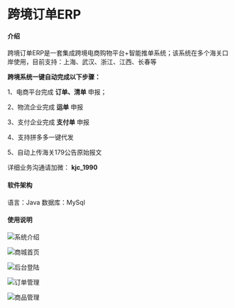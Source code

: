# 跨境订单ERP

#### 介绍
跨境订单ERP是一套集成跨境电商购物平台+智能推单系统；该系统在多个海关口岸使用，目前支持：上海、武汉、浙江、江西、长春等

**跨境系统一键自动完成以下步骤：** 

1、电商平台完成 **订单、清单** 申报；

2、物流企业完成 **运单** 申报 

3、支付企业完成 **支付单** 申报

4、支持拼多多一键代发

5、自动上传海关179公告原始报文


详细业务沟通请加微： **kjc_1990** 


#### 软件架构
语言：Java
数据库：MySql


#### 使用说明

![系统介绍](https://images.gitee.com/uploads/images/2021/0518/182750_7511b943_100581.jpeg "666666.jpg")

![商城首页](https://images.gitee.com/uploads/images/2021/0518/180510_39763b11_100581.gif "首页.gif")

![后台登陆](https://images.gitee.com/uploads/images/2021/0518/180250_f277a908_100581.gif "登陆.gif")

![订单管理](https://images.gitee.com/uploads/images/2021/0518/180331_a0d2011f_100581.png "订单.png")

![商品管理](https://images.gitee.com/uploads/images/2021/0518/180419_7ac4deec_100581.png "商品.png")

